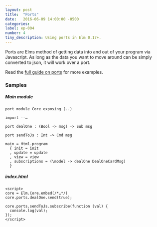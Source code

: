```yaml
---
layout: post
title:  "Ports"
date:   2016-06-09 14:00:00 -0500
categories:
label: ep-004
number: 4
tiny_description: Using ports in Elm 0.17+.
---
```


Ports are Elms method of getting data into and out of your program via Javascript. As long as the data you want to move around can be simply converted to json, it will work over a port.

Read the [full guide on ports](https://evancz.gitbooks.io/an-introduction-to-elm/content/interop/javascript.html) for more examples.

### Samples

##### Main module
```
port module Core exposing (..)

import --…

port dealOne : (Bool -> msg) -> Sub msg

port sendToJs : Int -> Cmd msg

main = Html.program
  { init = init
  , update = update
  , view = view
  , subscriptions = (\model -> dealOne DealOneCardMsg)
  }
```

##### index.html
```
<script>
core = Elm.Core.embed(/*…*/)
core.ports.dealOne.send(true);

core.ports.sendToJs.subscribe(function (val) {
  console.log(val);
});
</script>
```
